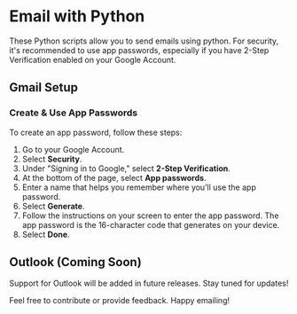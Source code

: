 # Email with Python

These Python scripts allow you to send emails using python. For security, it's recommended to use app passwords, especially if you have 2-Step Verification enabled on your Google Account.

## Gmail Setup

### Create & Use App Passwords

To create an app password, follow these steps:

1. Go to your Google Account.
2. Select **Security**.
3. Under "Signing in to Google," select **2-Step Verification**.
4. At the bottom of the page, select **App passwords**.
5. Enter a name that helps you remember where you’ll use the app password.
6. Select **Generate**.
7. Follow the instructions on your screen to enter the app password. The app password is the 16-character code that generates on your device.
8. Select **Done**.

## Outlook (Coming Soon)

Support for Outlook will be added in future releases. Stay tuned for updates!

Feel free to contribute or provide feedback. Happy emailing!
